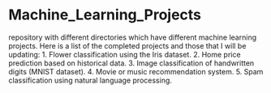 # Machine_Learning_Projects
 repository with different directories which have different machine learning projects. Here is a list of the completed projects and those that I will be updating: 1. Flower classification using the Iris dataset. 2. Home price prediction based on historical data. 3. Image classification of handwritten digits (MNIST dataset). 4. Movie or music recommendation system. 5. Spam classification using natural language processing.
